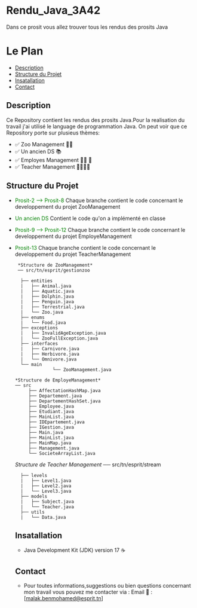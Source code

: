 # Rendu_Java_3A42
Dans ce prosit vous allez trouver tous les rendus des prosits Java
# Le Plan
 - [Description](#description)
 - [Structure du Projet](#structure-du-projet)
 - [Insatallation](#installation)
 - [Contact](#contact)
## Description
Ce Repository contient les rendus des prosits Java.Pour la realisation du travail j'ai utilisé le language de programmation Java.
On peut voir que ce Repository porte sur plusieus thèmes:
 -  ✅ Zoo Management 🦓🐬
 -  ✅ Un ancien DS 📚
 -  ✅ Employes Management 👨‍💼 🏢
 -  ✅ Teacher Management 👩‍🏫👨‍🏫
## Structure du Projet 
- <font color="green"> Prosit-2 --> Prosit-8 </font> Chaque branche contient le code concernant le developpement du projet ZooManagement 
- <font color="green"> Un ancien DS </font> Contient le code qu'on a implémenté en classe
- <font color="green"> Prosit-9 --> Prosit-12 </font> Chaque branche contient le code concernant le developpement du projet EmployeManagement
- <font color="green"> Prosit-13 </font> Chaque branche contient le code concernant le developpement du projet TeacherManagement
     
       *Structure de ZooManagement* 
	   ── src/tn/esprit/gestionzoo
      
		├── entities
		|   ├── Animal.java
		|   ├── Aquatic.java
		|   ├── Dolphin.java
		|   ├── Penguin.java
		|   ├── Terrestrial.java
		|   └── Zoo.java
		├── enums
		|   └── Food.java
		├── exceptions
		|   ├── InvalidAgeException.java
		|   └── ZooFullException.java
		├── interfaces
		|   ├── Carnivore.java
		|   ├── Herbivore.java
		|   └── Omnivore.java
		└── main
                    └── ZooManagement.java

      *Structure de EmployeManagement*
      ── src
		   ├── AffectationHashMap.java
		   ├── Departement.java
		   ├── DepartementHashSet.java
		   ├── Employee.java
		   ├── Etudiant.java
		   ├── MainList.java
		   ├── IDEpartement.java
		   ├── IGestion.java
		   ├── Main.java
		   ├── MainList.java
  		   ├── MainMap.java
		   ├── Management.java
		   └── SocieteArrayList.java

    *Structure de Teacher Management* 
	   ── src/tn/esprit/stream
      
		├── levels
		|   ├── Level1.java
		|   ├── Level2.java
		|   └── Level3.java
		├── models
		|   ├── Subject.java
		|   └── Teacher.java
		├── utils
		|   └── Data.java
		

   ## Insatallation
   - Java Development Kit (JDK) version 17 ☕️
   ## Contact
   - Pour toutes informations,suggestions ou bien questions concernant mon travail vous pouvez 
   me contacter via :
     Email 📧 : [malak.benmohamed@esprit.tn]
    
     
     

	
  
  
  

   

